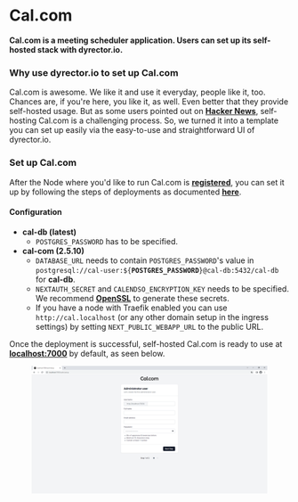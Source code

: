 # Cal.com

**Cal.com is a meeting scheduler application. Users can set up its self-hosted stack with dyrector.io.**

### **Why use dyrector.io to set up Cal.com**

Cal.com is awesome. We like it and use it everyday, people like it, too. Chances are, if you're here, you like it, as well. Even better that they provide self-hosted usage. But as some users pointed out on [**Hacker News**](https://news.ycombinator.com/item?id=34507672), self-hosting Cal.com is a challenging process. So, we turned it into a template you can set up easily via the easy-to-use and straightforward UI of dyrector.io.

### **Set up Cal.com**

After the Node where you'd like to run Cal.com is [**registered**](../../docs/tutorials/register-your-node.md), you can set it up by following the steps of deployments as documented [**here**](../../docs/tutorials/deploy-your-product.md).

#### Configuration

* **cal-db (latest)**
  * `POSTGRES_PASSWORD` has to be specified.
* **cal-com (2.5.10)**
  * `DATABASE_URL` needs to contain `POSTGRES_PASSWORD`'s value in `postgresql://cal-user:${`**`POSTGRES_PASSWORD`**`}@cal-db:5432/cal-db` for **cal-db**.
  * `NEXTAUTH_SECRET` and `CALENDSO_ENCRYPTION_KEY` needs to be specified. We recommend [**OpenSSL**](https://www.openssl.org/) to generate these secrets.
  * If you have a node with Traefik enabled you can use `http://cal.localhost` (or any other domain setup in the ingress settings) by setting `NEXT_PUBLIC_WEBAPP_URL` to the public URL.

Once the deployment is successful, self-hosted Cal.com is ready to use at [**localhost:7000**](https://localhost:7000) by default, as seen below.

<figure><img src="../../.gitbook/assets/cal-com-docker-setup-dyrectorio.png" alt=""><figcaption></figcaption></figure>
